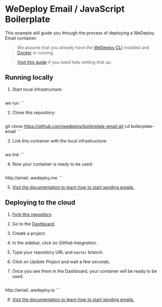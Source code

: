 # WeDeploy Email / JavaScript Boilerplate

This example will guide you through the process of deploying a WeDeploy Email container.

> We assume that you already have the [WeDeploy CLI](https://github.com/wedeploy/cli) installed and [Docker](https://docs.docker.com/docker-for-mac/) is running.

> [Visit this guide](#) if you need help setting that up.

## Running locally

1. Start local infrastructure:

	```sh
we run
	```

2. Clone this repository:

	```sh
git clone https://github.com/wedeploy/boilerplate-email.git
cd boilerplate-email
	```

3. Link this container with the local infrastructure:

	```sh
we link
	```

4. Now your container is ready to be used:

	```
http://email.<projectID>.wedeploy.me
	```

5. [Visit the documentation to learn how to start sending emails.](#)

## Deploying to the cloud

1. [Fork this repository](https://github.com/wedeploy/boilerplate-email/fork).
2. Go to the [Dashboard](http://dashboard.wedeploy.io).
3. Create a project.
4. In the sidebar, click on *GitHub Integration*.
5. Type your repository URL and `master` branch.
6. Click on *Update Project* and wait a few seconds.
7. Once you see them in the Dashboard, your container will be ready to be used.

	```
http://email.<projectID>.wedeploy.io
	```

8. [Visit the documentation to learn how to start sending emails.](#)
